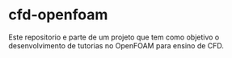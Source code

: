 # cfd-openfoam
Este repositorio e parte de um projeto que tem como objetivo o desenvolvimento de tutorias no OpenFOAM para ensino de CFD.
